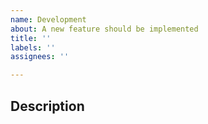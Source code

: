 ```yaml
---
name: Development
about: A new feature should be implemented
title: ''
labels: ''
assignees: ''

---
```


## Description

<!--
    Development request description. Why should we implement this?
-->
